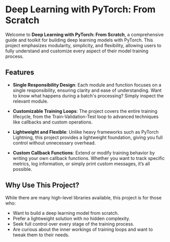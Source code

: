 # Deep Learning with PyTorch: From Scratch

Welcome to **Deep Learning with PyTorch: From Scratch**, a comprehensive guide and toolkit for building deep learning models with PyTorch. This project emphasizes modularity, simplicity, and flexibility, allowing users to fully understand and customize every aspect of their model training process.

## Features

- **Single Responsibility Design**:
  Each module and function focuses on a single responsibility, ensuring clarity and ease of understanding. Want to know what happens during a batch's processing? Simply inspect the relevant module.
  
- **Customizable Training Loops**:
  The project covers the entire training lifecycle, from the Train-Validation-Test loop to advanced techniques like callbacks and custom operations.

- **Lightweight and Flexible**:
  Unlike heavy frameworks such as PyTorch Lightning, this project provides a lightweight foundation, giving you full control without unnecessary overhead.

- **Custom Callback Functions**:
  Extend or modify training behavior by writing your own callback functions. Whether you want to track specific metrics, log information, or simply print custom messages, it’s all possible.

## Why Use This Project?

While there are many high-level libraries available, this project is for those who:

- Want to build a deep learning model from scratch.
- Prefer a lightweight solution with no hidden complexity.
- Seek full control over every stage of the training process.
- Are curious about the inner workings of training loops and want to tweak them to their needs.
